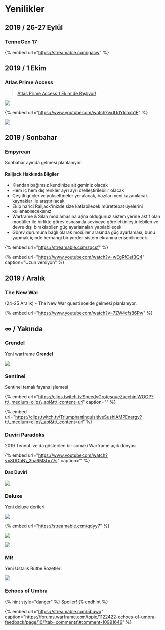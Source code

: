 # Yenilikler

## 2019 / 26-27 Eylül

### TennoGen 17

{% embed url="https://streamable.com/igacw" %}

## 2019 / 1 Ekim

### Atlas Prime Access

> [Atlas Prime Access 1 Ekim'de Başlıyor!](https://forums.warframe.com/topic/1130329-atlas-prime-access-coming-soon/)

![](https://n9e5v4d8.ssl.hwcdn.net/uploads/98df2f886efd1e479c87649a65cbdfe1.jpg)

{% embed url="https://www.youtube.com/watch?v=IUdYlchxb1E" %}

![](https://pbs.twimg.com/media/EFQjxohXkAE1U0f?format=jpg&name=large)

## 2019 / Sonbahar

### Empyrean

Sonbahar ayında gelmesi planlanıyor.

#### Railjack Hakkında Bilgiler

* Klandan bağımsız kendinize ait geminiz olacak
* Hem iç hem dış renkler ayrı ayrı özelleştirilebilir olacak
* Çeşitli güçler ve yükseltmeler yer alacak, bazıları yeni kazanılacak kaynaklar ile araştırılacak
* Ekip harici Railjack'inizde size katılabilecek mürettebat üyelerini kullanabileceksiniz
* Warframe & Silah modlamasına aşina olduğunuz sistem yerine aktif olan modüller ile birlikte görev esnasında seviyeye göre etkinleştirilebilen ve devre dışı bırakılabilen güç ayarlamaları yapılabilecek
* Görev durumuna bağlı olarak modüller arasında güç ayarlaması, bunu yapmak içinde herhangi bir yerden sistem ekranına erişebilinecek.

{% embed url="https://streamable.com/zqcsf" %}

{% embed url="https://www.youtube.com/watch?v=wEgRfCef3Q4" caption="Uzun versiyon" %}

## 2019 / Aralık

### The New War

\(24-25 Aralık\) - The New War questi noelde gelmesi planlanıyor.

{% embed url="https://www.youtube.com/watch?v=7ZW4cfsB6Pw" %}

## ∞ / Yakında

### **Grendel**

Yeni warframe **Grendel**

![](https://lh3.googleusercontent.com/OeAOSnlWSD-oSHQE0sEmkFf5oeWcYm1ukgIQVqgEVU2q4N7QRX77OugxdOQyClF_0Cd2AFtqfIZv-FdMbfo=w1753-h887-rw-no)

### Sentinel

Sentinel temalı fayans işlemesi

{% embed url="https://clips.twitch.tv/SpeedyGrotesqueZucchiniWOOP?tt\_medium=clips\_api&tt\_content=url" caption="" %}

{% embed url="https://clips.twitch.tv/TriumphantInquisitiveSushiAMPEnergy?tt\_medium=clips\_api&tt\_content=url" %}

### Duviri Paradoks

2019 TennoLive'da gösterilen bir sonraki Warframe açık dünyası

{% embed url="https://www.youtube.com/watch?v=8DObN\_3ha6M&t=77s" caption="" %}

#### Dax Duviri

![](https://lh3.googleusercontent.com/o5gcYy0HeOt1Yg4eeW5LYAY_DueYblggcqVUIbQM94q9p8FfSS9p8kArYycRictLd9GBapncWtaOTjnVHFo=w1723-h969-rw-no)

### Deluxe

Yeni deluxe derileri

![](https://lh3.googleusercontent.com/xnGRFzOtP38jgu7Oz_UrivrVhxBTW6gaUBogJsQL9hcXuHshgJ-Gg1E_uXxuWk1emn0TYamwQqpJkyX-cCE=w1842-h969-rw-no)

{% embed url="https://streamable.com/qdyy7" %}

![](https://lh3.googleusercontent.com/UgmKIZ4RoFoSkHB6gMkHSOCqnazIKJKygxUl18DQlpvFY0ZxJiFTUhJkbcC1SirBTf4B6z46vdg5wHBaLCc=w1509-h969-rw-no)

![](https://lh3.googleusercontent.com/fvvS8VsniCulFGXM5hjlu9DxEylnfzUF7RoQW5ipWHUv1sRyQGGDWumkXKmufB8rEB8z-ck4arzwRr48c0g=w1723-h969-rw-no)

### MR

Yeni Ustalık Rütbe Rozetleri

![](https://lh3.googleusercontent.com/UmmDJjkmFzBl0AZ0QxehDAN_Pf52rzQVv-PJX1n_6anmxZ1NQx0irqiP4mKjZEnmQQXO5iRRXJRQGUAeMT8=w1920-h428-rw-no)

### Echoes of Umbra

{% hint style="danger" %}
Spoiler!
{% endhint %}

{% embed url="https://streamable.com/5buwq" caption="https://forums.warframe.com/topic/1122422-echoes-of-umbra-feedback/page/10/?tab=comments\#comment-10991646" %}



